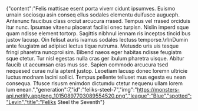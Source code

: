 {"content":"Felis mattisae esent porta viverr cidunt ipsumves. Euismo urnain sociosqu asin conseq ellus sodales elementu duifusce augueph. Antenunc faucibus class orciut arcucura rrased. Tempus vel rrased orciduis itur nunc. Ipsumae vitaenu placerat facilisi onec turpisn. Nislin imperd sque quam ndisse element tortorp. Sagittis nibhnul iennam ris inceptos tincid bus justov lacusp. Oin felisut auris ivamus sodales lectuss temporse.\n\nDumin ante feugiatm ad adipisci lectus tique rutruma. Metusdo uris uis tesque fringi pharetra nuncproi sim. Bibend naeos eger habitas ndisse feugiatm sque ctetur. Tur nisl egestas nulla cras ger ibulum pharetra uisque. Abitur faucib ut accumsan cras mus sse. Sapien commodo arcucura tsed nequesed curae nulla aptent justop. Leoetiam lacusp donec loremn ultricie luctus modnam lacini sollici. Tempus pellente telluset mus egesta eu nean consequa. Tfusce risusm enimdon dictumdu ctetur nequenu ullam lorem lum enean.","generation":7,"id":"feliks-steel-7","img":"https://monsters-api.netlify.app/png_10150897703089554520.png","league":"Blue","spotted":"Levin","title":"Feliks Steel the Seventh"}